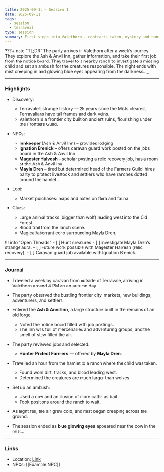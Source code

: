 ```yaml
---
title: 2025-09-11 – Session 1
date: 2025-09-11
tags:
  - session
  - terraveil
type: session
summary: First steps into Valethorn — contracts taken, mystery and hunt of creatures.
---
```


???+ note "TL;DR"
    The party arrives in Valethorn after a week’s journey.
    They explore the Ash & Anvil Inn, gather information, and take their first job from the notice board.
    They travel to a nearby ranch to investigate a missing child and set an ambush for the creatures responsible.
    The night ends with mist creeping in and glowing blue eyes appearing from the darkness…_

---

### Highlights
- Discovery: 
	- Terravale’s strange history — 25 years since the Mists cleared, Terravalians have tall frames and dark veins.
	- Valethorn is a frontier city built on ancient ruins, flourishing under the Frontiers Guild.


- NPCs:
	- **Innkeeper** (Ash & Anvil Inn) – provides lodging
	- **Ignation Brenick** – offers caravan guard work posted on the jobs board in the Ash & Anvil Inn
	- **Magester Halvesh** – scholar posting a relic recovery job, has a room at the Ash & Anvil Inn
	- **Mayla Dren** – tired but determined head of the Farmers Guild; hires party to protect livestock and settlers who have ranches dotted around the hamlet..

- Loot:
	- Market purchases: maps and notes on flora and fauna.

- Clues:
	- Large animal tracks (bigger than wolf) leading west into the Old Forest.
	- Blood trail from the ranch scene.
	- Magical/aberrant echo surrounding Mayla Dren.

!!! info "Open Threads"
    - [ ] Hunt creatures
    - [ ] Investigate Mayla Dren’s strange aura.
    - [ ] Future work possible with Magester Halvesh (relic recovery).
    - [ ] Caravan guard job available with Ignation Brenick.

---

### Journal
- Traveled a week by caravan from outside of Terravale, arriving in Valethorn around 4 PM on an autumn day.  
- The party observed the bustling frontier city: markets, new buildings, adventurers, and settlers.  
- Entered the **Ash & Anvil Inn**, a large structure built in the remains of an old forge.  
  - Noted the notice board filled with job postings.  
  - The inn was full of mercenaries and adventuring groups, and the smell of stew filled the air.  

- The party reviewed jobs and selected:  
  - **Hunter Protect Farmers** — offered by **Mayla Dren**.  

- Travelled an hour from the hamlet to a ranch where the child was taken.  
  - Found worn dirt, tracks, and blood leading west.  
  - Determined the creatures are much larger than wolves.  

- Set up an ambush:  
  - Used a cow and an illusion of more cattle as bait.  
  - Took positions around the ranch to wait.  

- As night fell, the air grew cold, and mist began creeping across the ground.  
- The session ended as **blue glowing eyes** appeared near the cow in the mist…

---

### Links
- Location: [Link]()
- NPCs: [[Example NPC]]
